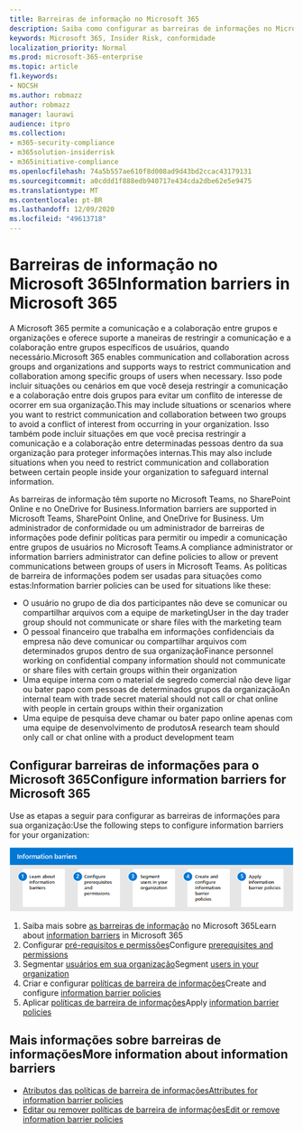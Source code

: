 ```yaml
---
title: Barreiras de informação no Microsoft 365
description: Saiba como configurar as barreiras de informações no Microsoft 365.
keywords: Microsoft 365, Insider Risk, conformidade
localization_priority: Normal
ms.prod: microsoft-365-enterprise
ms.topic: article
f1.keywords:
- NOCSH
ms.author: robmazz
author: robmazz
manager: laurawi
audience: itpro
ms.collection:
- m365-security-compliance
- m365solution-insiderrisk
- m365initiative-compliance
ms.openlocfilehash: 74a5b557ae610f8d008ad9d43bd2ccac43179131
ms.sourcegitcommit: a0cddd1f888edb940717e434cda2dbe62e5e9475
ms.translationtype: MT
ms.contentlocale: pt-BR
ms.lasthandoff: 12/09/2020
ms.locfileid: "49613718"
---
```

# <a name="information-barriers-in-microsoft-365"></a><span data-ttu-id="7f83d-104">Barreiras de informação no Microsoft 365</span><span class="sxs-lookup"><span data-stu-id="7f83d-104">Information barriers in Microsoft 365</span></span>

<span data-ttu-id="7f83d-105">A Microsoft 365 permite a comunicação e a colaboração entre grupos e organizações e oferece suporte a maneiras de restringir a comunicação e a colaboração entre grupos específicos de usuários, quando necessário.</span><span class="sxs-lookup"><span data-stu-id="7f83d-105">Microsoft 365 enables communication and collaboration across groups and organizations and supports ways to restrict communication and collaboration among specific groups of users when necessary.</span></span> <span data-ttu-id="7f83d-106">Isso pode incluir situações ou cenários em que você deseja restringir a comunicação e a colaboração entre dois grupos para evitar um conflito de interesse de ocorrer em sua organização.</span><span class="sxs-lookup"><span data-stu-id="7f83d-106">This may include situations or scenarios where you want to restrict communication and collaboration between two groups to avoid a conflict of interest from occurring in your organization.</span></span> <span data-ttu-id="7f83d-107">Isso também pode incluir situações em que você precisa restringir a comunicação e a colaboração entre determinadas pessoas dentro da sua organização para proteger informações internas.</span><span class="sxs-lookup"><span data-stu-id="7f83d-107">This may also include situations when you need to restrict communication and collaboration between certain people inside your organization to safeguard internal information.</span></span>

<span data-ttu-id="7f83d-108">As barreiras de informação têm suporte no Microsoft Teams, no SharePoint Online e no OneDrive for Business.</span><span class="sxs-lookup"><span data-stu-id="7f83d-108">Information barriers are supported in Microsoft Teams, SharePoint Online, and OneDrive for Business.</span></span> <span data-ttu-id="7f83d-109">Um administrador de conformidade ou um administrador de barreiras de informações pode definir políticas para permitir ou impedir a comunicação entre grupos de usuários no Microsoft Teams.</span><span class="sxs-lookup"><span data-stu-id="7f83d-109">A compliance administrator or information barriers administrator can define policies to allow or prevent communications between groups of users in Microsoft Teams.</span></span> <span data-ttu-id="7f83d-110">As políticas de barreira de informações podem ser usadas para situações como estas:</span><span class="sxs-lookup"><span data-stu-id="7f83d-110">Information barrier policies can be used for situations like these:</span></span>

- <span data-ttu-id="7f83d-111">O usuário no grupo de dia dos participantes não deve se comunicar ou compartilhar arquivos com a equipe de marketing</span><span class="sxs-lookup"><span data-stu-id="7f83d-111">User in the day trader group should not communicate or share files with the marketing team</span></span>
- <span data-ttu-id="7f83d-112">O pessoal financeiro que trabalha em informações confidenciais da empresa não deve comunicar ou compartilhar arquivos com determinados grupos dentro de sua organização</span><span class="sxs-lookup"><span data-stu-id="7f83d-112">Finance personnel working on confidential company information should not communicate or share files with certain groups within their organization</span></span>
- <span data-ttu-id="7f83d-113">Uma equipe interna com o material de segredo comercial não deve ligar ou bater papo com pessoas de determinados grupos da organização</span><span class="sxs-lookup"><span data-stu-id="7f83d-113">An internal team with trade secret material should not call or chat online with people in certain groups within their organization</span></span>
- <span data-ttu-id="7f83d-114">Uma equipe de pesquisa deve chamar ou bater papo online apenas com uma equipe de desenvolvimento de produtos</span><span class="sxs-lookup"><span data-stu-id="7f83d-114">A research team should only call or chat online with a product development team</span></span>

## <a name="configure-information-barriers-for-microsoft-365"></a><span data-ttu-id="7f83d-115">Configurar barreiras de informações para o Microsoft 365</span><span class="sxs-lookup"><span data-stu-id="7f83d-115">Configure information barriers for Microsoft 365</span></span>

<span data-ttu-id="7f83d-116">Use as etapas a seguir para configurar as barreiras de informações para sua organização:</span><span class="sxs-lookup"><span data-stu-id="7f83d-116">Use the following steps to configure information barriers for your organization:</span></span>

![Etapas de barreiras de solução de risco Insider](../media/ir-solution-ib-steps.png)

1. <span data-ttu-id="7f83d-118">Saiba mais sobre [as barreiras de informação](information-barriers.md) no Microsoft 365</span><span class="sxs-lookup"><span data-stu-id="7f83d-118">Learn about [information barriers](information-barriers.md) in Microsoft 365</span></span>
2. <span data-ttu-id="7f83d-119">Configurar [pré-requisitos e permissões](information-barriers-policies.md#prerequisites)</span><span class="sxs-lookup"><span data-stu-id="7f83d-119">Configure [prerequisites and permissions](information-barriers-policies.md#prerequisites)</span></span>
3. <span data-ttu-id="7f83d-120">Segmentar [usuários em sua organização](information-barriers-policies.md#part-1-segment-users)</span><span class="sxs-lookup"><span data-stu-id="7f83d-120">Segment [users in your organization](information-barriers-policies.md#part-1-segment-users)</span></span>
4. <span data-ttu-id="7f83d-121">Criar e configurar [políticas de barreira de informações](information-barriers-policies.md#part-2-define-information-barrier-policies)</span><span class="sxs-lookup"><span data-stu-id="7f83d-121">Create and configure [information barrier policies](information-barriers-policies.md#part-2-define-information-barrier-policies)</span></span>
5. <span data-ttu-id="7f83d-122">Aplicar [políticas de barreira de informações](information-barriers-policies.md#part-3-apply-information-barrier-policies)</span><span class="sxs-lookup"><span data-stu-id="7f83d-122">Apply [information barrier policies](information-barriers-policies.md#part-3-apply-information-barrier-policies)</span></span>

## <a name="more-information-about-information-barriers"></a><span data-ttu-id="7f83d-123">Mais informações sobre barreiras de informações</span><span class="sxs-lookup"><span data-stu-id="7f83d-123">More information about information barriers</span></span>

- [<span data-ttu-id="7f83d-124">Atributos das políticas de barreira de informações</span><span class="sxs-lookup"><span data-stu-id="7f83d-124">Attributes for information barrier policies</span></span>](information-barriers-attributes.md)
- [<span data-ttu-id="7f83d-125">Editar ou remover políticas de barreira de informações</span><span class="sxs-lookup"><span data-stu-id="7f83d-125">Edit or remove information barrier policies</span></span>](information-barriers-edit-segments-policies.md)